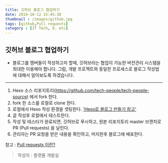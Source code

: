 ```yaml
---
title: 깃허브 블로그 협업하기
date: 2019-10-12 15:45:30
thumbnail : /images/github.jpg
tags: [github,Pull requests]
category : [IT Tech, 9. etc]
---
```

## 깃허브 블로그 협업하기

- 블로그를 멤버들이 작성하고자 할때, 깃허브라는 협업이 가능한 버전관리 시스템을 최대한 이용해야 합니다. 그럼, 개발 프로젝트와 동일한 프로세스로 블로그 작성법에 대해서 알아보도록 하겠습니다.
---
1. Hexo 소스 리포지토리(https://github.com/tech-people/tech-people-source) 에서 fork 한다.
2. fork 한 소스를 로컬로 clone 한다.
3. 로컬에서 Hexo 작성 환경을 셋팅한다. ['Hexo로 블로그 만들기 참고'](https://tech-people.github.io/2019/10/12/hexo/)
4. 글 작성후 로컬에서 테스트한다.
5. 작성 및 테스타가 완료되면, 깃허브로 푸시하고, 원본 리포지토리 master 브랜치로 PR (Pull requests) 을 날린다.
6. 관리자는 PR 요청을 받은 내용을 확인하고, 머지한후 블로그에 배포한다.


참고 : [Pull requests 이란?](https://wayhome25.github.io/git/2017/07/08/git-first-pull-request-story/)

> 작성자 : 플랫폼 개발실